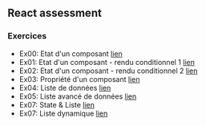 ## React assessment

### Exercices

   - Ex00: Etat d'un composant [lien](src/components/Ex00/README.md)
   - Ex01: Etat d'un composant - rendu conditionnel 1 [lien](src/components/Ex01/README.md)
   - Ex02: Etat d'un composant - rendu conditionnel 2 [lien](src/components/Ex02/README.md)
   - Ex03: Propriété d'un composant [lien](src/components/Ex03/README.md)
   - Ex04: Liste de données [lien](src/components/Ex04/README.md)
   - Ex05: Liste avancé de données [lien](src/components/Ex05/README.md)
   - Ex07: State & Liste [lien](src/components/Ex06/README.md)
   - Ex07: Liste dynamique [lien](src/components/Ex07/README.md)
